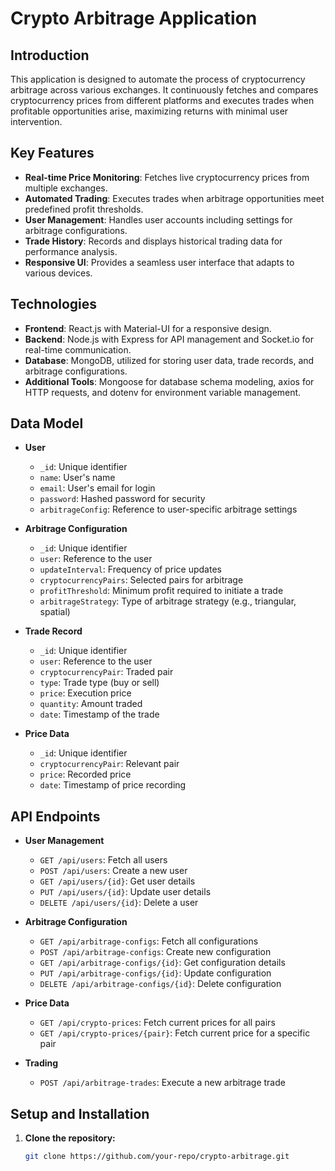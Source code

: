 # Crypto Arbitrage Application

## Introduction

This application is designed to automate the process of cryptocurrency arbitrage across various exchanges. It continuously fetches and compares cryptocurrency prices from different platforms and executes trades when profitable opportunities arise, maximizing returns with minimal user intervention.

## Key Features

- **Real-time Price Monitoring**: Fetches live cryptocurrency prices from multiple exchanges.
- **Automated Trading**: Executes trades when arbitrage opportunities meet predefined profit thresholds.
- **User Management**: Handles user accounts including settings for arbitrage configurations.
- **Trade History**: Records and displays historical trading data for performance analysis.
- **Responsive UI**: Provides a seamless user interface that adapts to various devices.

## Technologies

- **Frontend**: React.js with Material-UI for a responsive design.
- **Backend**: Node.js with Express for API management and Socket.io for real-time communication.
- **Database**: MongoDB, utilized for storing user data, trade records, and arbitrage configurations.
- **Additional Tools**: Mongoose for database schema modeling, axios for HTTP requests, and dotenv for environment variable management.

## Data Model

- **User**

  - `_id`: Unique identifier
  - `name`: User's name
  - `email`: User's email for login
  - `password`: Hashed password for security
  - `arbitrageConfig`: Reference to user-specific arbitrage settings

- **Arbitrage Configuration**

  - `_id`: Unique identifier
  - `user`: Reference to the user
  - `updateInterval`: Frequency of price updates
  - `cryptocurrencyPairs`: Selected pairs for arbitrage
  - `profitThreshold`: Minimum profit required to initiate a trade
  - `arbitrageStrategy`: Type of arbitrage strategy (e.g., triangular, spatial)

- **Trade Record**

  - `_id`: Unique identifier
  - `user`: Reference to the user
  - `cryptocurrencyPair`: Traded pair
  - `type`: Trade type (buy or sell)
  - `price`: Execution price
  - `quantity`: Amount traded
  - `date`: Timestamp of the trade

- **Price Data**
  - `_id`: Unique identifier
  - `cryptocurrencyPair`: Relevant pair
  - `price`: Recorded price
  - `date`: Timestamp of price recording

## API Endpoints

- **User Management**

  - `GET /api/users`: Fetch all users
  - `POST /api/users`: Create a new user
  - `GET /api/users/{id}`: Get user details
  - `PUT /api/users/{id}`: Update user details
  - `DELETE /api/users/{id}`: Delete a user

- **Arbitrage Configuration**

  - `GET /api/arbitrage-configs`: Fetch all configurations
  - `POST /api/arbitrage-configs`: Create new configuration
  - `GET /api/arbitrage-configs/{id}`: Get configuration details
  - `PUT /api/arbitrage-configs/{id}`: Update configuration
  - `DELETE /api/arbitrage-configs/{id}`: Delete configuration

- **Price Data**

  - `GET /api/crypto-prices`: Fetch current prices for all pairs
  - `GET /api/crypto-prices/{pair}`: Fetch current price for a specific pair

- **Trading**
  - `POST /api/arbitrage-trades`: Execute a new arbitrage trade

## Setup and Installation

1. **Clone the repository:**
   ```bash
   git clone https://github.com/your-repo/crypto-arbitrage.git
   ```
